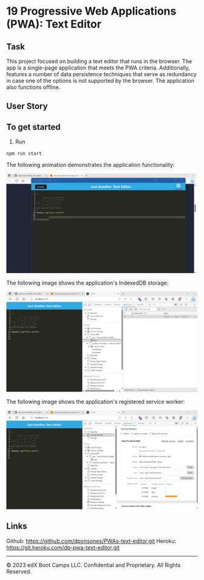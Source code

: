 # 19 Progressive Web Applications (PWA): Text Editor

## Task

This project focused on building a text editor that runs in the browser. The app is a single-page application that meets the PWA criteria. Additionally, features a number of data persistence techniques that serve as redundancy in case one of the options is not supported by the browser. The application also functions offline.

## User Story


## To get started
1. Run
```
npm run start
```

The following animation demonstrates the application functionality:

![Demonstration of the finished Module 19 Challenge being used in the browser and then installed.](./Assets/PWA-2.png)

The following image shows the application's IndexedDB storage:

![Demonstration of the finished Module 19 Challenge with a manifest file in the browser.](./Assets/PWA-1.png)

The following image shows the application's registered service worker:

![Demonstration of the finished Module 19 Challenge with a registered service worker in the browser.](./Assets/PWA-3.png)


## Links

Github: https://github.com/dponsones/PWAs-text-editor.git
Heroku: https://git.heroku.com/dp-pwa-text-editor.git

- - -
© 2023 edX Boot Camps LLC. Confidential and Proprietary. All Rights Reserved.
